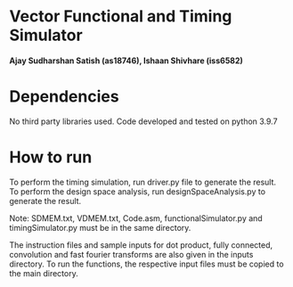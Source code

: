 # Vector Functional and Timing Simulator
#### Ajay Sudharshan Satish (as18746), Ishaan Shivhare (iss6582)

# Dependencies
No third party libraries used. Code developed and tested on python 3.9.7

# How to run

To perform the timing simulation, run driver.py file to generate the result.  
To perform the design space analysis, run designSpaceAnalysis.py to generate the result.

Note: SDMEM.txt, VDMEM.txt, Code.asm, functionalSimulator.py and timingSimulator.py must be in the same directory.

The instruction files and sample inputs for dot product, fully connected, convolution and fast fourier transforms are also given in the inputs directory. 
To run the functions, the respective input files must be copied to the main directory.